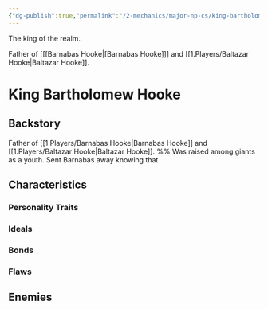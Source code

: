 ```yaml
---
{"dg-publish":true,"permalink":"/2-mechanics/major-np-cs/king-bartholomew-hooke/"}
---
```


The king of the realm.

Father of [[[Barnabas Hooke\|[Barnabas Hooke]]] and [[1.Players/Baltazar Hooke\|Baltazar Hooke]]. 

# King Bartholomew Hooke

## Backstory
Father of [[1.Players/Barnabas Hooke\|Barnabas Hooke]] and [[1.Players/Baltazar Hooke\|Baltazar Hooke]]. 
%% Was raised among giants as a youth. Sent Barnabas away knowing that 

## Characteristics

### Personality Traits


### Ideals

### Bonds

### Flaws

## Enemies

